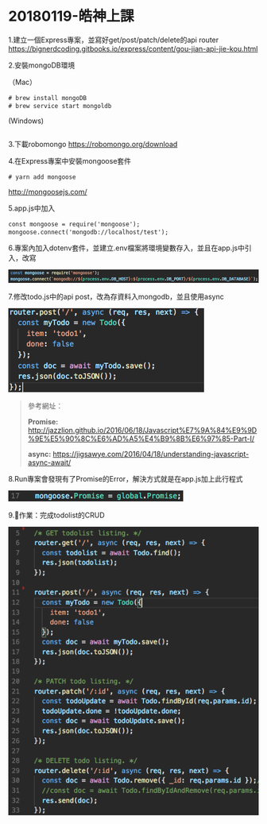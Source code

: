 # 20180119-皓神上課

1.建立一個Express專案，並寫好get/post/patch/delete的api router
https://bignerdcoding.gitbooks.io/express/content/gou-jian-api-jie-kou.html

2.安裝mongoDB環境

（Mac）

``` 
# brew install mongoDB
# brew service start mongoldb
```

(Windows)
```

```

3.下載robomongo
https://robomongo.org/download

4.在Express專案中安裝mongoose套件
```
# yarn add mongoose
```
http://mongoosejs.com/

5.app.js中加入
```
const mongoose = require('mongoose');
mongoose.connect('mongodb://localhost/test');
```

6.專案內加入dotenv套件，並建立.env檔案將環境變數存入，並且在app.js中引入，改寫

![](/assets/todolist_1.png)

7.修改todo.js中的api post，改為存資料入mongodb，並且使用async

![](/assets/todolist_2.png)

> 參考網址：
>
> **Promise:** http://jazzlion.github.io/2016/06/18/Javascript%E7%9A%84%E9%9D%9E%E5%90%8C%E6%AD%A5%E4%B9%8B%E6%97%85-Part-I/
> 
> **async:** https://jigsawye.com/2016/04/18/understanding-javascript-async-await/

8.Run專案會發現有了Promise的Error，解決方式就是在app.js加上此行程式

![](/assets/todolist_3.png)

9.作業：完成todolist的CRUD

![](/assets/todolist_4.png)